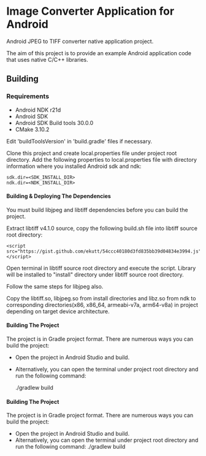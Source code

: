 Image Converter Application for Android
==============================================
Android JPEG to TIFF converter native application project.

The aim of this project is to provide an example Android application code that uses native C/C++ libraries.

## Building 
### Requirements
- Android NDK r21d
- Android SDK
- Android SDK Build tools 30.0.0
- CMake 3.10.2

Edit 'buildToolsVersion' in 'build.gradle' files if necessary.

Clone this project and create local.properties file under project root directory.
Add the following properties to local.properties file with directory information 
where you installed Android sdk and ndk:

	sdk.dir=<SDK_INSTALL_DIR>
	ndk.dir=<NDK_INSTALL_DIR>


#### Building & Deploying The Dependencies
You must build libjpeg and libtiff dependencies before you can build the project. 

Extract libtiff v4.1.0 source, copy the following build.sh file into libtiff source root directory:

	<script src="https://gist.github.com/ekutt/54ccc40180d3fd835bb39d04834e3994.js"></script>

Open terminal in libtiff source root directory and execute the script. Library will be installed to "install"
directory under libtiff source root directory.

Follow the same steps for libjpeg also.

Copy the libtiff.so, libjpeg.so from install directories and libz.so from ndk to corresponding directories(x86, x86_64, armeabi-v7a, arm64-v8a)
in project depending on target device architecture. 

#### Building The Project

The project is in Gradle project format. There are numerous ways you can build the project: 
- Open the project in Android Studio and build.
- Alternatively, you can open the terminal under project root directory and run the following command:

	./gradlew build 

#### Building The Project
The project is in Gradle project format. There are numerous ways you can build the project: 
- Open the project in Android Studio and build.
- Alternatively, you can open the terminal under project root directory and run the following command:
	./gradlew build 
